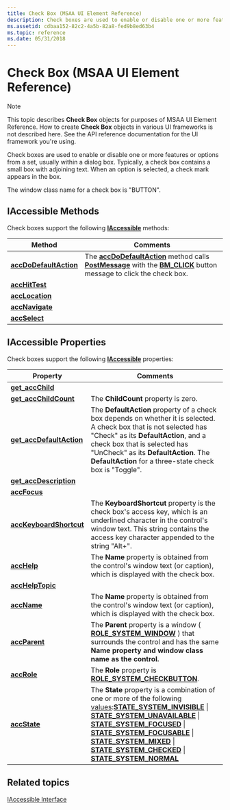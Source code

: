 ```yaml
---
title: Check Box (MSAA UI Element Reference)
description: Check boxes are used to enable or disable one or more features or options from a set, usually within a dialog box. Typically, a check box contains a small box with adjoining text. When an option is selected, a check mark appears in the box.
ms.assetid: cdbaa152-82c2-4a5b-82a8-fed9b8ed63b4
ms.topic: reference
ms.date: 05/31/2018
---
```


# Check Box (MSAA UI Element Reference)

> [!Note]  
> This topic describes **Check Box** objects for purposes of MSAA UI Element Reference. How to create **Check Box** objects in various UI frameworks is not described here. See the API reference documentation for the UI framework you're using.

 

Check boxes are used to enable or disable one or more features or options from a set, usually within a dialog box. Typically, a check box contains a small box with adjoining text. When an option is selected, a check mark appears in the box.

The window class name for a check box is "BUTTON".

## IAccessible Methods

Check boxes support the following [**IAccessible**](/windows/desktop/api/oleacc/nn-oleacc-iaccessible) methods:



| Method                                                                    | Comments                                                                                                                                                                                                                         |
|---------------------------------------------------------------------------|----------------------------------------------------------------------------------------------------------------------------------------------------------------------------------------------------------------------------------|
| [**accDoDefaultAction**](/windows/desktop/api/Oleacc/nf-oleacc-iaccessible-accdodefaultaction) | The [**accDoDefaultAction**](/windows/desktop/api/Oleacc/nf-oleacc-iaccessible-accdodefaultaction) method calls [**PostMessage**](/windows/desktop/api/winuser/nf-winuser-postmessagea) with the [**BM\_CLICK**](/windows/desktop/Controls/bm-click) button message to click the check box. |
| [**accHitTest**](/windows/desktop/api/Oleacc/nf-oleacc-iaccessible-acchittest)                 |                                                                                                                                                                                                                                  |
| [**accLocation**](/windows/desktop/api/Oleacc/nf-oleacc-iaccessible-acclocation)               |                                                                                                                                                                                                                                  |
| [**accNavigate**](/windows/desktop/api/Oleacc/nf-oleacc-iaccessible-accnavigate)               |                                                                                                                                                                                                                                  |
| [**accSelect**](/windows/desktop/api/Oleacc/nf-oleacc-iaccessible-accselect)                   |                                                                                                                                                                                                                                  |



 

## IAccessible Properties

Check boxes support the following [**IAccessible**](/windows/desktop/api/oleacc/nn-oleacc-iaccessible) properties:



| Property                                                                        | Comments                                                                                                                                                                                                                                                                                                                                                                                                                                                                                                                                                                                                                                                                                                              |
|---------------------------------------------------------------------------------|-----------------------------------------------------------------------------------------------------------------------------------------------------------------------------------------------------------------------------------------------------------------------------------------------------------------------------------------------------------------------------------------------------------------------------------------------------------------------------------------------------------------------------------------------------------------------------------------------------------------------------------------------------------------------------------------------------------------------|
| [**get\_accChild**](/windows/desktop/api/Oleacc/nf-oleacc-iaccessible-get_accchild)                  |                                                                                                                                                                                                                                                                                                                                                                                                                                                                                                                                                                                                                                                                                                                       |
| [**get\_accChildCount**](/windows/desktop/api/Oleacc/nf-oleacc-iaccessible-get_accchildcount)        | The **ChildCount** property is zero.                                                                                                                                                                                                                                                                                                                                                                                                                                                                                                                                                                                                                                                                                  |
| [**get\_accDefaultAction**](/windows/desktop/api/Oleacc/nf-oleacc-iaccessible-get_accdefaultaction)  | The **DefaultAction** property of a check box depends on whether it is selected. A check box that is not selected has "Check" as its **DefaultAction**, and a check box that is selected has "UnCheck" as its **DefaultAction**. The **DefaultAction** for a three-state check box is "Toggle".                                                                                                                                                                                                                                                                                                                                                                                                                       |
| [**get\_accDescription**](/windows/desktop/api/Oleacc/nf-oleacc-iaccessible-get_accdescription)      |                                                                                                                                                                                                                                                                                                                                                                                                                                                                                                                                                                                                                                                                                                                       |
| [**accFocus**](/windows/desktop/api/Oleacc/nf-oleacc-iaccessible-get_accfocus)                       |                                                                                                                                                                                                                                                                                                                                                                                                                                                                                                                                                                                                                                                                                                                       |
| [**accKeyboardShortcut**](/windows/desktop/api/Oleacc/nf-oleacc-iaccessible-get_acckeyboardshortcut) | The **KeyboardShortcut** property is the check box's access key, which is an underlined character in the control's window text. This string contains the access key character appended to the string "Alt+".                                                                                                                                                                                                                                                                                                                                                                                                                                                                                                          |
| [**accHelp**](/windows/desktop/api/Oleacc/nf-oleacc-iaccessible-get_acchelp)                         | The **Name** property is obtained from the control's window text (or caption), which is displayed with the check box.                                                                                                                                                                                                                                                                                                                                                                                                                                                                                                                                                                                                 |
| [**accHelpTopic**](/windows/desktop/api/Oleacc/nf-oleacc-iaccessible-get_acchelptopic)               |                                                                                                                                                                                                                                                                                                                                                                                                                                                                                                                                                                                                                                                                                                                       |
| [**accName**](/windows/desktop/api/Oleacc/nf-oleacc-iaccessible-get_accname)                         | The **Name** property is obtained from the control's window text (or caption), which is displayed with the check box.                                                                                                                                                                                                                                                                                                                                                                                                                                                                                                                                                                                                 |
| [**accParent**](/windows/desktop/api/Oleacc/nf-oleacc-iaccessible-get_accparent)                     | The **Parent** property is a window ( [**ROLE\_SYSTEM\_WINDOW**](object-roles.md) ) that surrounds the control and has the same **Name property and window class name as the control.**                                                                                                                                                                                                                                                                                                                                                                                                                                                                                                           |
| [**accRole**](/windows/desktop/api/Oleacc/nf-oleacc-iaccessible-get_accrole)                         | The **Role** property is [**ROLE\_SYSTEM\_CHECKBUTTON**](object-roles.md).                                                                                                                                                                                                                                                                                                                                                                                                                                                                                                                                                                                                                   |
| [**accState**](/windows/desktop/api/Oleacc/nf-oleacc-iaccessible-get_accstate)                       | The **State** property is a combination of one or more of the following [values](object-state-constants.md):[**STATE\_SYSTEM\_INVISIBLE**](object-state-constants.md) \| [**STATE\_SYSTEM\_UNAVAILABLE**](object-state-constants.md) \| [**STATE\_SYSTEM\_FOCUSED**](object-state-constants.md) \| [**STATE\_SYSTEM\_FOCUSABLE**](object-state-constants.md) \| [**STATE\_SYSTEM\_MIXED**](object-state-constants.md) \| [**STATE\_SYSTEM\_CHECKED**](object-state-constants.md) \| [**STATE\_SYSTEM\_NORMAL**](object-state-constants.md)<br/> |



 

## Related topics

<dl> <dt>

[IAccessible Interface](/windows/desktop/api/oleacc/nn-oleacc-iaccessible)
</dt> </dl>

 

